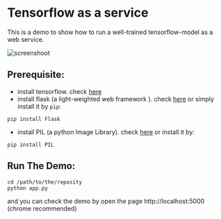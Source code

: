 # Tensorflow as a service

This is a demo  to show how to run a well-trained tensorflow-model as a web service.

![screenshoot](http://tensorfly.cn/images/qqq.gif)

## Prerequisite:

- install tensorflow. check [here](http://tensorfly.cn/tfdoc/get_started/os_setup.html)
- install flask (a light-weighted web framework ). check [here](http://flask.pocoo.org/docs/0.10/installation/) or simply install it by ```pip```:
```
pip install Flask
```
- install PIL (a python Image Library). check [here](http://effbot.org/zone/pil-changes-115.htm) or install it by:
```
pip install PIL
```

## Run The Demo:
```
cd /path/to/the/reposity
python app.py
```
and you can check the demo by open the page http://localhost:5000 (chrome recommended)


